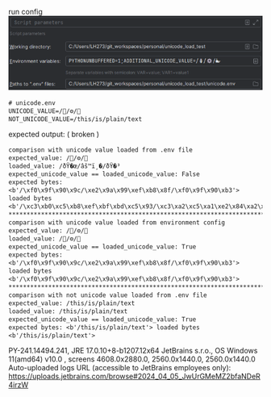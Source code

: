 run config
![img.png](img.png)
````env
# unicode.env
UNICODE_VALUE=/🐜/⚙️/🐳
NOT_UNICODE_VALUE=/this/is/plain/text
````
expected output: ( broken )
````log
comparison with unicode value loaded from .env file
expected_value: /🐜/⚙️/🐳
loaded_value: /ðŸ�œ/âš™ï¸�/ðŸ�³
expected_unicode_value == loaded_unicode_value: False
expected bytes: <b'/\xf0\x9f\x90\x9c/\xe2\x9a\x99\xef\xb8\x8f/\xf0\x9f\x90\xb3'> loaded bytes <b'/\xc3\xb0\xc5\xb8\xef\xbf\xbd\xc5\x93/\xc3\xa2\xc5\xa1\xe2\x84\xa2\xc3\xaf\xc2\xb8\xef\xbf\xbd/\xc3\xb0\xc5\xb8\xef\xbf\xbd\xc2\xb3'>
********************************************************************************
comparison with unicode value loaded from environment config
expected_value: /🐜/⚙️/🐳
loaded_value: /🐜/⚙️/🐳
expected_unicode_value == loaded_unicode_value: True
expected bytes: <b'/\xf0\x9f\x90\x9c/\xe2\x9a\x99\xef\xb8\x8f/\xf0\x9f\x90\xb3'> loaded bytes <b'/\xf0\x9f\x90\x9c/\xe2\x9a\x99\xef\xb8\x8f/\xf0\x9f\x90\xb3'>
********************************************************************************
comparison with not unicode value loaded from .env file
expected_value: /this/is/plain/text
loaded_value: /this/is/plain/text
expected_unicode_value == loaded_unicode_value: True
expected bytes: <b'/this/is/plain/text'> loaded bytes <b'/this/is/plain/text'>

````


PY-241.14494.241, JRE 17.0.10+8-b1207.12x64 JetBrains s.r.o., OS Windows 11(amd64) v10.0 , screens 4608.0x2880.0, 2560.0x1440.0, 2560.0x1440.0
Auto-uploaded logs URL (accessible to JetBrains employees only): https://uploads.jetbrains.com/browse#2024_04_05_JwUrGMeMZ2bfaNDeR4irzW